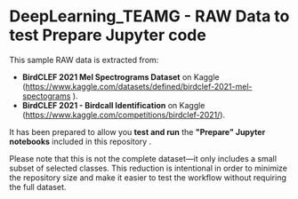 # DeepLearning_TEAMG - RAW Data to test Prepare Jupyter code
This sample RAW data is extracted from:
- **BirdCLEF 2021 Mel Spectrograms Dataset** on Kaggle (https://www.kaggle.com/datasets/defined/birdclef-2021-mel-spectograms ).
- **BirdCLEF 2021 - Birdcall Identification** on Kaggle (https://www.kaggle.com/competitions/birdclef-2021/).

It has been prepared to allow you **test and run** the **"Prepare" Jupyter notebooks** included in this repository .

Please note that this is not the complete dataset—it only includes a small subset of selected classes. This reduction is intentional in order to minimize the repository size and make it easier to test the workflow without requiring the full dataset.